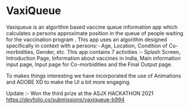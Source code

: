 # VaxiQueue

Vaxiqueue is an algorithm based vaccine queue information app which calculates a persons approximate position in the queue of people waiting for the vaccination program . This app uses an algorithm designed specifically in context with a persons:-
Age,
Location,
Condition of Co-morbidities,
Gender, etc.
This app contains 7 activities :-
Splash Screen,
Introduction Page,
Information about vaccines in India,
Main information input page,
Input page for Co-morbidities and the
Final Output page.
    
To makes things interesting we have incorporated the use of Animations and ADOBE XD to make the UI a bit more engaging.


Update :- Won the third prize at the ASJX HACKATHON 2021
https://devfolio.co/submissions/vaxiqueue-b994
